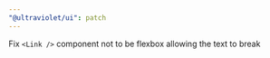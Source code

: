 ```yaml
---
"@ultraviolet/ui": patch
---
```


Fix `<Link />` component not to be flexbox allowing the text to break
